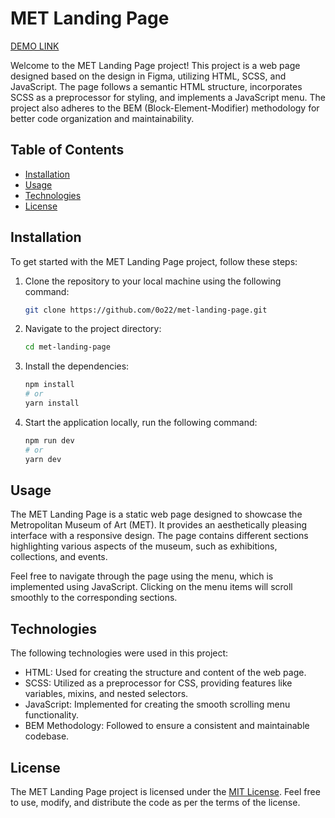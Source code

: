 # MET Landing Page

[DEMO LINK](https://met-landing-page.vercel.app/)

Welcome to the MET Landing Page project! This project is a web page designed based on the design in Figma, utilizing HTML, SCSS, and JavaScript. The page follows a semantic HTML structure, incorporates SCSS as a preprocessor for styling, and implements a JavaScript menu. The project also adheres to the BEM (Block-Element-Modifier) methodology for better code organization and maintainability.

## Table of Contents

- [Installation](#installation)
- [Usage](#usage)
- [Technologies](#technologies)
- [License](#license)

## Installation

To get started with the MET Landing Page project, follow these steps:

1. Clone the repository to your local machine using the following command:

   ```bash
   git clone https://github.com/0o22/met-landing-page.git
   ```

2. Navigate to the project directory:

   ```bash
   cd met-landing-page
   ```

3. Install the dependencies:

   ```bash
   npm install
   # or
   yarn install
   ```

4. Start the application locally, run the following command:

   ```bash
   npm run dev
   # or
   yarn dev
   ```

## Usage

The MET Landing Page is a static web page designed to showcase the Metropolitan Museum of Art (MET). It provides an aesthetically pleasing interface with a responsive design. The page contains different sections highlighting various aspects of the museum, such as exhibitions, collections, and events.

Feel free to navigate through the page using the menu, which is implemented using JavaScript. Clicking on the menu items will scroll smoothly to the corresponding sections.

## Technologies

The following technologies were used in this project:

- HTML: Used for creating the structure and content of the web page.
- SCSS: Utilized as a preprocessor for CSS, providing features like variables, mixins, and nested selectors.
- JavaScript: Implemented for creating the smooth scrolling menu functionality.
- BEM Methodology: Followed to ensure a consistent and maintainable codebase.

## License

The MET Landing Page project is licensed under the [MIT License](https://opensource.org/licenses/MIT). Feel free to use, modify, and distribute the code as per the terms of the license.

